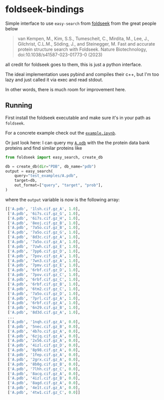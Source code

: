 # foldseek-bindings

Simple interface to use `easy-search` from [foldseek](https://github.com/steineggerlab/foldseek) from the great people below

> van Kempen, M., Kim, S.S., Tumescheit, C., Mirdita, M., Lee, J., Gilchrist, C.L.M., Söding, J., and Steinegger, M. Fast and accurate protein structure search with Foldseek. Nature Biotechnology, doi:10.1038/s41587-023-01773-0 (2023)

all credit for foldseek goes to them, this is just a python interface. 

The ideal implementation uses pybind and compiles their c++, but I'm too lazy and just called it via exec and read stdout. 

In other words, there is much room for improvement here.

## Running

First install the foldseek executable and make sure it's in your path as `foldseek`. 

For a concrete example check out the [`example.ipynb`](./example.ipynb).

Or just look here: I can query my [`A.pdb`](./test_examples/A.pdb) with the the protein data bank proteins and find similar proteins like

```py
from foldseek import easy_search, create_db

db = create_db(dir="PDB", db_name="pdb")
output = easy_search(
	query="test_examples/A.pdb",
	target=db,
	out_format=["query", "target", "prob"],
)
```

where the `output` variable is now is the following array:

```py
[['A.pdb', '1lsh.cif.gz_A', 1.0],
 ['A.pdb', '6i7s.cif.gz_G', 1.0],
 ['A.pdb', '6i7s.cif.gz_H', 1.0],
 ['A.pdb', '8eoj.cif.gz_B', 1.0],
 ['A.pdb', '7a5o.cif.gz_B', 1.0],
 ['A.pdb', '7a5o.cif.gz_G', 1.0],
 ['A.pdb', '8d3c.cif.gz_A', 1.0],
 ['A.pdb', '7a5o.cif.gz_A', 1.0],
 ['A.pdb', '7zwh.cif.gz_E', 1.0],
 ['A.pdb', '7pp6.cif.gz_D', 1.0],
 ['A.pdb', '7pov.cif.gz_A', 1.0],
 ['A.pdb', '7wn3.cif.gz_A', 1.0],
 ['A.pdb', '7pmv.cif.gz_E', 1.0],
 ['A.pdb', '6rbf.cif.gz_D', 1.0],
 ['A.pdb', '7pov.cif.gz_C', 1.0],
 ['A.pdb', '6rbf.cif.gz_C', 1.0],
 ['A.pdb', '6rbf.cif.gz_B', 1.0],
 ['A.pdb', '6tm2.cif.gz_C', 1.0],
 ['A.pdb', '7a5o.cif.gz_D', 1.0],
 ['A.pdb', '7prl.cif.gz_A', 1.0],
 ['A.pdb', '6rbf.cif.gz_A', 1.0],
 ['A.pdb', '6n29.cif.gz_B', 1.0],
 ['A.pdb', '8d3d.cif.gz_A', 1.0],
 ...
 ['A.pdb', '1nqh.cif.gz_A', 0.0],
 ['A.pdb', '5nec.cif.gz_B', 0.0],
 ['A.pdb', '4b7o.cif.gz_A', 0.0],
 ['A.pdb', '6zjq.cif.gz_A', 0.0],
 ['A.pdb', '2x56.cif.gz_A', 0.0],
 ['A.pdb', '4izl.cif.gz_D', 0.0],
 ['A.pdb', '8p98.cif.gz_A', 0.0],
 ['A.pdb', '1fep.cif.gz_A', 0.0],
 ['A.pdb', '2grx.cif.gz_A', 0.0],
 ['A.pdb', '8b0g.cif.gz_B', 0.0],
 ['A.pdb', '7lhh.cif.gz_C', 0.0],
 ['A.pdb', '8acq.cif.gz_A', 0.0],
 ['A.pdb', '4izl.cif.gz_B', 0.0],
 ['A.pdb', '8agd.cif.gz_A', 0.0],
 ['A.pdb', '4e1t.cif.gz_A', 0.0],
 ['A.pdb', '4tw1.cif.gz_C', 0.0]]
```
